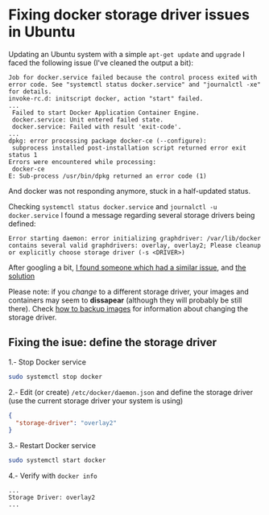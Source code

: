 # Fixing docker storage driver issues in Ubuntu

Updating an Ubuntu system with a simple `apt-get update` and `upgrade` I faced the following issue (I've cleaned the output a bit):

```log
Job for docker.service failed because the control process exited with error code. See "systemctl status docker.service" and "journalctl -xe" for details.
invoke-rc.d: initscript docker, action "start" failed.
...
 Failed to start Docker Application Container Engine.
 docker.service: Unit entered failed state.
 docker.service: Failed with result 'exit-code'.
...
dpkg: error processing package docker-ce (--configure):
 subprocess installed post-installation script returned error exit status 1
Errors were encountered while processing:
 docker-ce
E: Sub-process /usr/bin/dpkg returned an error code (1)
```

And docker was not responding anymore, stuck in a half-updated status.

Checking `systemctl status docker.service` and `journalctl -u docker.service` I found a message regarding several storage drivers being defined:

```log
Error starting daemon: error initializing graphdriver: /var/lib/docker contains several valid graphdrivers: overlay, overlay2; Please cleanup or explicitly choose storage driver (-s <DRIVER>)

```

After googling a bit, [I found someone which had a similar issue](https://tutel.me/c/programming/questions/45103803/not+able+to+start+docker+on+ubuntu+16042+lts+error+initializing+graphdriver), and [the solution](https://docs.docker.com/storage/storagedriver/overlayfs-driver/#configure-docker-with-the-overlay-or-overlay2-storage-driver)

Please note: if you *change* to a different storage driver, your images and containers may seem to __dissapear__ (although they will probably be still there). Check [how to backup images](backup_and_restore_docker_images.md) for information about changing the storage driver.


## Fixing the isue: define the storage driver

1.- Stop Docker service

```bash
sudo systemctl stop docker
```

2.- Edit (or create) `/etc/docker/daemon.json` and define the storage driver (use the current storage driver your system is using)

```json
{
  "storage-driver": "overlay2"
}
```

3.- Restart Docker service

```bash
sudo systemctl start docker
```

4.- Verify with `docker info`

```log
...
Storage Driver: overlay2
...
```
